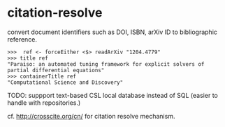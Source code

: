 citation-resolve
================

convert document identifiers such as DOI, ISBN, arXiv ID to bibliographic reference.

```
>>>  ref <- forceEither <$> readArXiv "1204.4779"
>>> title ref
"Paraiso: an automated tuning framework for explicit solvers of partial differential equations"
>>> containerTitle ref
"Computational Science and Discovery"
```

TODO: suppport text-based CSL local database instead of SQL (easier to handle with repositories.)

cf. http://crosscite.org/cn/ for citation resolve mechanism.
